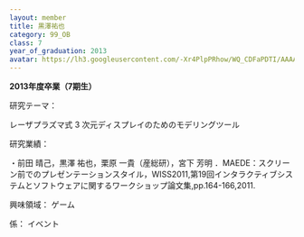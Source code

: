```yaml
---
layout: member
title: 黒澤祐也
category: 99_OB
class: 7
year_of_graduation: 2013
avatar: https://lh3.googleusercontent.com/-Xr4PlpPRhow/WQ_CDFaPDTI/AAAAAAAAqOc/PKT-zimaNr85Auy8o_v9KGszzsGkhXwDwCLcB/p-s300/%25E3%2581%258F%25E3%2582%258D%25E3%2581%2595%25E3%2582%258F.jpg
---
```

**2013年度卒業（7期生）**

研究テーマ：

レーザプラズマ式 3 次元ディスプレイのためのモデリングツール



研究業績：

・前田 晴己，黒澤 祐也，栗原 一貴（産総研），宮下 芳明 ．MAEDE：スクリーン前でのプレゼンテーションスタイル，WISS2011,第19回インタラクティブシステムとソフトウェアに関するワークショップ論文集,pp.164-166,2011.



興味領域： ゲーム



係： イベント
